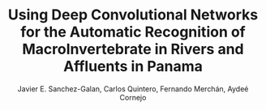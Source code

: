 ---
paperId: 24
author: Javier E. Sanchez-Galan, Carlos Quintero, Fernando Merchán, Aydeé Cornejo
publicationauthor: Sanchez-Galan, J. E. et al.
title: Using Deep Convolutional Networks for the Automatic Recognition of MacroInvertebrate in Rivers and Affluents in Panama
pdf: Oral_Javier_Sanchez-Galan.pdf
poster: --
slide: Slide_Javier_Sanchez-Galan.pdf
alt: --
type: Oral & Poster
topic: Machine Learning Applications
link: https://research.latinxinai.org/papers/neurips/2018/pdf/Oral_Javier_Sanchez-Galan.pdf
conference: neurips
year: 2018
tags: neurips-2018-op
location: Montreal, Canada
---